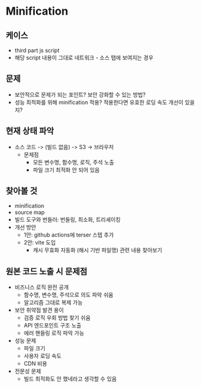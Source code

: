# Minification <!-- omit from toc -->

## 케이스

- third part js script
- 해당 script 내용이 그대로 네트워크 - 소스 탭에 보여지는 경우

## 문제

- 보안적으로 문제가 되는 포인트? 보안 강화할 수 있는 방법?
- 성능 최적화를 위해 minification 적용? 적용한다면 유효한 로딩 속도 개선이 있을지?

## 현재 상태 파악

- 소스 코드 -> (빌드 없음) -> S3 -> 브라우저
  - 문제점
    - 모든 변수명, 함수명, 로직, 주석 노출
    - 파일 크기 최적화 안 되어 있음

## 찾아볼 것

- minification
- source map
- 빌드 도구와 번들러: 번들링, 최소화, 트리셰이킹
- 개선 방안
  - 1안: github actions에 terser 스텝 추가
  - 2안: vite 도입
    - 캐시 무효화 자동화 (해시 기반 파일명) 관련 내용 찾아보기

## 원본 코드 노출 시 문제점

- 비즈니스 로직 완전 공개
  - 함수명, 변수명, 주석으로 의도 파악 쉬움
  - 알고리즘 그대로 복제 가능
- 보안 취약점 발견 용이
  - 검증 로직 우회 방법 찾기 쉬움
  - API 엔드포인트 구조 노출
  - 에러 핸들링 로직 파악 가능
- 성능 문제
  - 파일 크기
  - 사용자 로딩 속도
  - CDN 비용
- 전문성 문제
  - 빌드 최적화도 안 했네라고 생각할 수 있음
